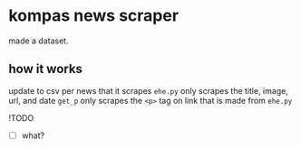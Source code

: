 # kompas news scraper

made a dataset. 
## how it works 
update to csv per news that it scrapes
`ehe.py` 
only scrapes the title, image, url, and date
`get_p` 
only scrapes the `<p>` tag on link that is made from `ehe.py`


!TODO 
- [ ] what? 